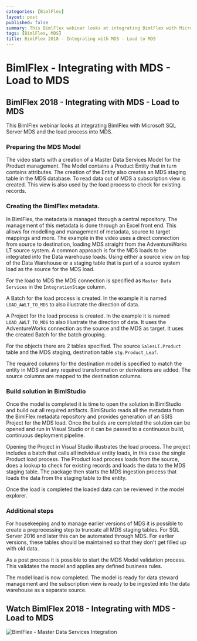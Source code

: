 ```yaml
---
categories: [BimlFlex]
layout: post
published: false
summary: This BimlFlex webinar looks at integrating BimlFlex with Microsoft SQL Server MDS and the load process into MDS
tags: [BimlFlex, MDS]
title: BimlFlex 2018 - Integrating with MDS - Load to MDS
---
```

# BimlFlex - Integrating with MDS - Load to MDS

## BimlFlex 2018 - Integrating with MDS - Load to MDS

This BimlFlex webinar looks at integrating BimlFlex with Microsoft SQL Server MDS and the load process into MDS.

### Preparing the MDS Model

The video starts with a creation of a Master Data Services Model for the Product management. The Model contains a Product Entity that in turn contains attributes.
The creation of the Entity also creates an MDS staging table in the MDS database. To read data out of MDS a subscription view is created. This view is also used by the load process to check for existing records.

### Creating the BimlFlex metadata.

In BimlFlex, the metadata is managed through a central repository. The management of this metadata is done through an Excel front end. This allows for modelling and management of metadata, source to target mappings and more. The example in the video uses a direct connection from source to destination, loading MDS straight from the AdventureWorks LT source system. A common approach is for the MDS loads to be integrated into the Data warehouse loads. Using either a source view on top of the Data Warehouse or a staging table that is part of a source system load as the source for the MDS load. 

For the load to MDS the MDS connection is specified as `Master Data Services` in the `IntegrationStage` column.

A Batch for the load process is created. In the example it is named `LOAD_AWLT_TO_MDS` to also illustrate the direction of data.

A Project for the load process is created. In the example it is named `LOAD_AWLT_TO_MDS` to also illustrate the direction of data. It uses the AdventureWorks connection as the source and the MDS as target. It uses the created Batch for the batch grouping.

For the objects there are 2 tables specified. The source `SalesLT.Product` table and the MDS staging, destination table `stg.Product_Leaf`.

The required columns for the destination model is specified to match the entity in MDS and any required transformation or derivations are added. The source columns are mapped to the destination columns.

### Build solution in BimlStudio

Once the model is completed it is time to open the solution in BimlStudio and build out all required artifacts. BimlStudio reads all the metadata from the BimlFlex metadata repository and provides generation of an SSIS Project for the MDS load. Once the builds are completed the solution can be opened and run in Visual Studio or it can be passed to a continuous build, continuous deployment pipeline.

Opening the Project in Visual Studio illustrates the load process. The project includes a batch that calls all individual entity loads, in this case the single Product load process. The Product load process loads from the source, does a lookup to check for existing records and loads the data to the MDS staging table. The package then starts the MDS ingestion process that loads the data from the staging table to the entity.

Once the load is completed the loaded data can be reviewed in the model explorer.

### Additional steps

For housekeeping and to manage earlier versions of MDS it is possible to create a preprocessing step to truncate all MDS staging tables. For SQL Server 2016 and later this can be automated through MDS. For earlier versions, these tables should be maintained so that they don't get filled up with old data.

As a post process it is possible to start the MDS Model validation process. This validates the model and applies any defined business rules.

The model load is now completed. The model is ready for data steward management and the subscription view is ready to be ingested into the data warehouse as a separate source.

## Watch BimlFlex 2018 - Integrating with MDS - Load to MDS

![BimlFlex - Master Data Services Integration](https://www.youtube.com/watch?v=r8Uc9XObmyg?rel=0&autoplay=0)
